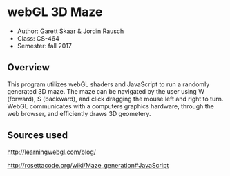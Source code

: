 # webGL 3D Maze

* Author: Garett Skaar & Jordin Rausch
* Class: CS-464
* Semester: fall 2017

## Overview

This program utilizes webGL shaders and JavaScript to run a randomly generated 3D maze. 
The maze can be navigated by the user using W (forward), S (backward), and click dragging
the mouse left and right to turn. WebGL communicates with a computers graphics hardware,
through the web browser, and efficiently draws 3D geometery. 

## Sources used

http://learningwebgl.com/blog/

http://rosettacode.org/wiki/Maze_generation#JavaScript